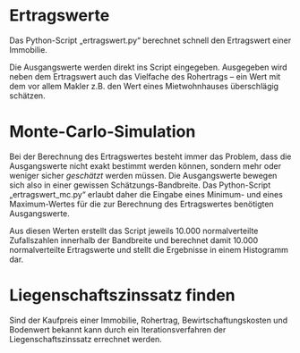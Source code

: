 # Ertragswerte
Das Python-Script „ertragswert.py“ berechnet schnell den Ertragswert einer Immobilie.

Die Ausgangswerte werden direkt ins Script eingegeben.
Ausgegeben wird neben dem Ertragswert auch das Vielfache des Rohertrags – ein Wert mit dem vor allem Makler z.B. den Wert eines Mietwohnhauses überschlägig schätzen.

# Monte-Carlo-Simulation
Bei der Berechnung des Ertragswertes besteht immer das Problem, dass die Ausgangswerte nicht exakt bestimmt werden können, sondern mehr oder weniger sicher *geschätzt* werden müssen. Die Ausgangswerte bewegen sich also in einer gewissen Schätzungs-Bandbreite.
Das Python-Script „ertragswert_mc.py“ erlaubt daher die Eingabe eines Minimum- und eines Maximum-Wertes für die zur Berechnung des Ertragswertes benötigten Ausgangswerte.

Aus diesen Werten erstellt das Script jeweils 10.000 normalverteilte Zufallszahlen innerhalb der Bandbreite und berechnet damit 10.000 normalverteilte Ertragswerte und stellt die Ergebnisse in einem Histogramm dar.

# Liegenschaftszinssatz finden
Sind der Kaufpreis einer Immobilie, Rohertrag, Bewirtschaftungskosten und Bodenwert bekannt kann durch ein Iterationsverfahren der Liegenschaftszinssatz errechnet werden.


